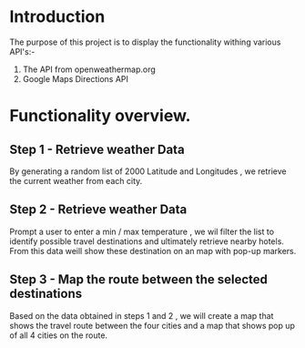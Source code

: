 # Introduction

The purpose of this project is to display the functionality withing various API's:- 

1) The API from openweathermap.org 
2) Google Maps Directions API

# Functionality overview.

## Step 1 - Retrieve weather Data

By generating a random list of 2000 Latitude and Longitudes , we retrieve the current weather from each city.

## Step 2 - Retrieve weather Data

Prompt a user to enter a min / max temperature , we wil filter the list to identify possible travel destinations and ultimately retrieve nearby hotels. From this data weill show these destination on an map with pop-up markers.

## Step 3 - Map the route between the selected destinations

Based on the data obtained in steps 1 and 2 , we will create a map that shows the travel route between the four cities and a map that shows pop up of all 4 cities on the route.
